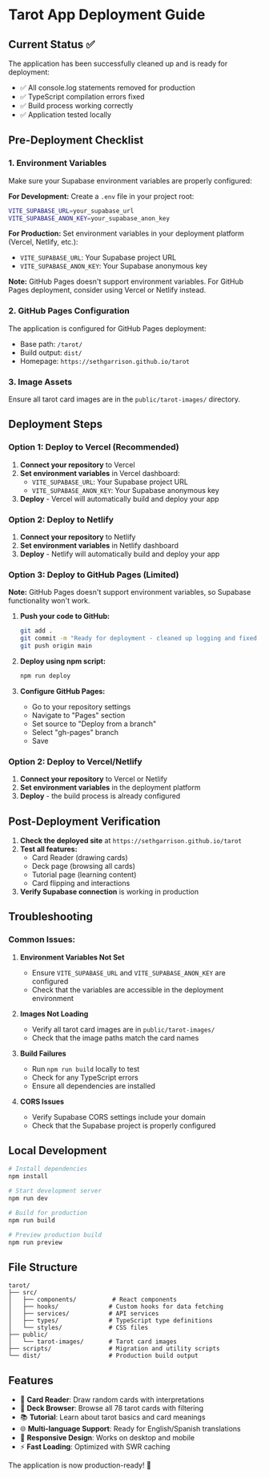 # Tarot App Deployment Guide

## Current Status ✅

The application has been successfully cleaned up and is ready for deployment:

- ✅ All console.log statements removed for production
- ✅ TypeScript compilation errors fixed
- ✅ Build process working correctly
- ✅ Application tested locally

## Pre-Deployment Checklist

### 1. Environment Variables
Make sure your Supabase environment variables are properly configured:

**For Development:**
Create a `.env` file in your project root:
```bash
VITE_SUPABASE_URL=your_supabase_url
VITE_SUPABASE_ANON_KEY=your_supabase_anon_key
```

**For Production:**
Set environment variables in your deployment platform (Vercel, Netlify, etc.):
- `VITE_SUPABASE_URL`: Your Supabase project URL
- `VITE_SUPABASE_ANON_KEY`: Your Supabase anonymous key

**Note:** GitHub Pages doesn't support environment variables. For GitHub Pages deployment, consider using Vercel or Netlify instead.

### 2. GitHub Pages Configuration
The application is configured for GitHub Pages deployment:
- Base path: `/tarot/`
- Build output: `dist/`
- Homepage: `https://sethgarrison.github.io/tarot`

### 3. Image Assets
Ensure all tarot card images are in the `public/tarot-images/` directory.

## Deployment Steps

### Option 1: Deploy to Vercel (Recommended)

1. **Connect your repository** to Vercel
2. **Set environment variables** in Vercel dashboard:
   - `VITE_SUPABASE_URL`: Your Supabase project URL
   - `VITE_SUPABASE_ANON_KEY`: Your Supabase anonymous key
3. **Deploy** - Vercel will automatically build and deploy your app

### Option 2: Deploy to Netlify

1. **Connect your repository** to Netlify
2. **Set environment variables** in Netlify dashboard
3. **Deploy** - Netlify will automatically build and deploy your app

### Option 3: Deploy to GitHub Pages (Limited)

**Note:** GitHub Pages doesn't support environment variables, so Supabase functionality won't work.

1. **Push your code to GitHub:**
   ```bash
   git add .
   git commit -m "Ready for deployment - cleaned up logging and fixed TypeScript errors"
   git push origin main
   ```

2. **Deploy using npm script:**
   ```bash
   npm run deploy
   ```

3. **Configure GitHub Pages:**
   - Go to your repository settings
   - Navigate to "Pages" section
   - Set source to "Deploy from a branch"
   - Select "gh-pages" branch
   - Save

### Option 2: Deploy to Vercel/Netlify

1. **Connect your repository** to Vercel or Netlify
2. **Set environment variables** in the deployment platform
3. **Deploy** - the build process is already configured

## Post-Deployment Verification

1. **Check the deployed site** at `https://sethgarrison.github.io/tarot`
2. **Test all features:**
   - Card Reader (drawing cards)
   - Deck page (browsing all cards)
   - Tutorial page (learning content)
   - Card flipping and interactions
3. **Verify Supabase connection** is working in production

## Troubleshooting

### Common Issues:

1. **Environment Variables Not Set**
   - Ensure `VITE_SUPABASE_URL` and `VITE_SUPABASE_ANON_KEY` are configured
   - Check that the variables are accessible in the deployment environment

2. **Images Not Loading**
   - Verify all tarot card images are in `public/tarot-images/`
   - Check that the image paths match the card names

3. **Build Failures**
   - Run `npm run build` locally to test
   - Check for any TypeScript errors
   - Ensure all dependencies are installed

4. **CORS Issues**
   - Verify Supabase CORS settings include your domain
   - Check that the Supabase project is properly configured

## Local Development

```bash
# Install dependencies
npm install

# Start development server
npm run dev

# Build for production
npm run build

# Preview production build
npm run preview
```

## File Structure

```
tarot/
├── src/
│   ├── components/          # React components
│   ├── hooks/              # Custom hooks for data fetching
│   ├── services/           # API services
│   ├── types/              # TypeScript type definitions
│   └── styles/             # CSS files
├── public/
│   └── tarot-images/       # Tarot card images
├── scripts/                # Migration and utility scripts
└── dist/                   # Production build output
```

## Features

- 🔮 **Card Reader**: Draw random cards with interpretations
- 🎴 **Deck Browser**: Browse all 78 tarot cards with filtering
- 📚 **Tutorial**: Learn about tarot basics and card meanings
- 🌐 **Multi-language Support**: Ready for English/Spanish translations
- 📱 **Responsive Design**: Works on desktop and mobile
- ⚡ **Fast Loading**: Optimized with SWR caching

The application is now production-ready! 🎉 